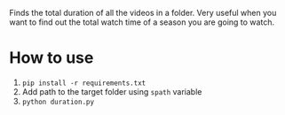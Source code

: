 Finds the total duration of all the videos in a folder. Very useful when you want to find out the total watch time of a season you are going to watch. 

# How to use
1. `pip install -r requirements.txt`
2. Add path to the target folder using `spath` variable
3. `python duration.py`
